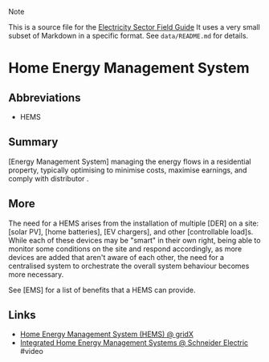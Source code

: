 > [!NOTE] 
> This is a source file for the [Electricity Sector Field Guide](https://grahamlea.github.io/Electricity-Sector-Field-Guide/)
> It uses a very small subset of Markdown in a specific format.
> See `data/README.md` for details.

# Home Energy Management System

## Abbreviations
- HEMS


## Summary

[Energy Management System] managing the energy flows in a residential property,
typically optimising to minimise costs, maximise earnings, and comply with distributor .


## More

The need for a HEMS arises from the installation of multiple [DER] on a site: [solar PV], [home batteries],
[EV chargers], and other [controllable load]s.
While each of these devices may be "smart" in their own right, being able to monitor some conditions on
the site and respond accordingly, as more devices are added that aren't aware of each other, the need for a
centralised system to orchestrate the overall system behaviour becomes more necessary.

See [EMS] for a list of benefits that a HEMS can provide.


## Links
- [Home Energy Management System (HEMS) @ gridX](https://www.gridx.ai/knowledge/home-energy-management-system-hems)
- [Integrated Home Energy Management Systems @ Schneider Electric](https://www.youtube.com/watch?v=363rzcRqV0g&t=22s) #video

